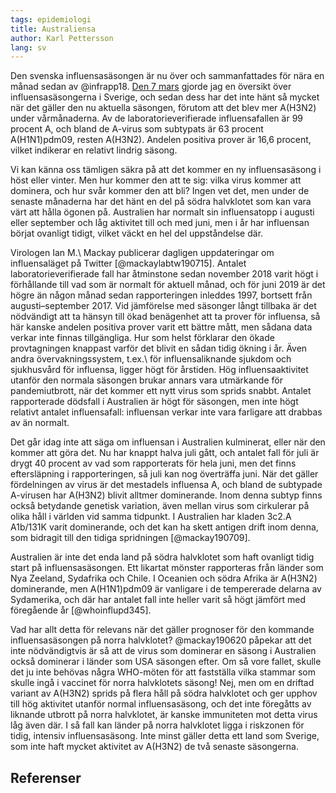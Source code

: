 ```yaml
---
tags: epidemiologi
title: Australiensa
author: Karl Pettersson
lang: sv
---
```


Den svenska influensasäsongen är nu över och sammanfattades för nära
en månad sedan av @infrapp18. [Den 7 mars](2019-03-07-kallt.html) gjorde
jag en översikt över influensasäsongerna i Sverige, och sedan dess har
det inte hänt så mycket när det gäller den nu aktuella säsongen, förutom
att det blev mer A(H3N2) under vårmånaderna. Av de laboratorieverifierade
influensafallen är 99 procent A, och bland de A-virus som subtypats är
63 procent A(H1N1)pdm09, resten A(H3N2). Andelen positiva prover är 16,6
procent, vilket indikerar en relativt lindrig säsong.

Vi kan känna oss tämligen säkra på att det kommer en ny influensasäsong
i höst eller vinter. Men hur kommer den att te sig: vilka virus kommer att
dominera, och hur svår kommer den att bli? Ingen vet det, men under de
senaste månaderna har det hänt en del på södra halvklotet som kan vara värt
att hålla ögonen på. Australien har normalt sin influensatopp i augusti
eller september och låg aktivitet till och med juni, men i år har
influensan börjat ovanligt tidigt, vilket väckt en hel del uppståndelse där.

Virologen Ian M.\ Mackay publicerar dagligen uppdateringar om
influensaläget på Twitter [@mackaylabtw190715]. Antalet
laboratorieverifierade fall har åtminstone sedan november 2018 varit
högt i förhållande till vad som är normalt för aktuell månad, och för
juni 2019 är det högre än någon månad sedan rapporteringen inleddes
1997, bortsett från augusti–september 2017. Vid jämförelse med
säsonger långt tillbaka är det nödvändigt att ta hänsyn till ökad
benägenhet att ta prover för influensa, så här kanske andelen positiva
prover varit ett bättre mått, men sådana data verkar inte finnas
tillgängliga. Hur som helst förklarar den ökade provtagningen knappast
varför det blivit en sådan tidig ökning i år. Även andra
övervakningssystem, t.ex.\ för influensaliknande sjukdom och sjukhusvård 
för influensa, ligger högt för årstiden. Hög influensaaktivitet
utanför den normala säsongen brukar annars vara utmärkande för
pandemiutbrott, när det kommer ett nytt virus som sprids snabbt.
Antalet rapporterade dödsfall i Australien är högt för säsongen, men
inte högt relativt antalet influensafall: influensan verkar inte vara
farligare att drabbas av än normalt.

Det går idag inte att säga om influensan i Australien kulminerat, eller när
den kommer att göra det. Nu har knappt halva juli gått, och antalet fall
för juli är drygt 40 procent av vad som rapporterats för hela juni, men det
finns eftersläpning i rapporteringen, så juli kan nog överträffa juni.
När det gäller fördelningen av virus är det mestadels influensa A, och bland
de subtypade A-virusen har A(H3N2) blivit alltmer dominerande. Inom denna
subtyp finns också betydande genetisk variation, även mellan virus
som cirkulerar på olika håll i världen vid samma tidpunkt. I Australien
har kladen 3c2.A A1b/131K varit dominerande, och det kan ha skett antigen
drift inom denna, som bidragit till den tidiga spridningen [@mackay190709].

Australien är inte det enda land på södra halvklotet som haft ovanligt
tidig start på influensasäsongen. Ett likartat mönster rapporteras från
länder som Nya Zeeland, Sydafrika och Chile. I Oceanien och södra
Afrika är A(H3N2) dominerande, men A(H1N1)pdm09 är vanligare i de
tempererade delarna av Sydamerika, och där har antalet fall inte
heller varit så högt jämfört med föregående år [@whoinflupd345].

Vad har allt detta för relevans när det gäller prognoser för den
kommande influensasäsongen på norra halvklotet? @mackay190620 påpekar
att det inte nödvändigtvis är så att de virus som dominerar en säsong
i Australien också dominerar i länder som USA säsongen efter. Om så
vore fallet, skulle det ju inte behövas några WHO-möten för att
fastställa vilka stammar som skulle ingå i vaccinet för norra
halvklotets säsong! Nej, men om en driftad variant av A(H3N2) sprids
på flera håll på södra halvklotet och ger upphov till hög aktivitet
utanför normal influensasäsong, och det inte föregåtts av liknande
utbrott på norra halvklotet, är kanske immuniteten mot detta virus
låg även där. I så fall kan länder på norra halvklotet ligga i
riskzonen för tidig, intensiv influensasäsong. Inte minst gäller
detta ett land som Sverige, som inte haft mycket aktivitet av
A(H3N2) de två senaste säsongerna.

## Referenser